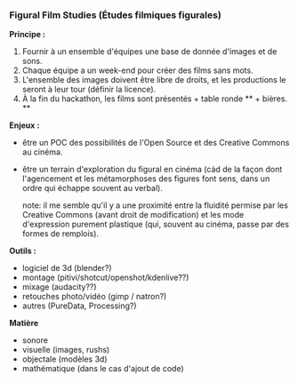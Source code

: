 ### Figural Film Studies (Études filmiques figurales)

**Principe :** 
1. Fournir à un ensemble d'équipes une base de donnée d'images et de sons.
2. Chaque équipe a un week-end pour créer des films sans mots.
3. L'ensemble des images doivent être libre de droits, et les productions le seront à leur tour (définir la licence).
4. À la fin du hackathon, les films sont présentés + table ronde ** + bières. **

**Enjeux :**
- être un POC des possibilités de l'Open Source et des Creative Commons au cinéma.
- être un terrain d'exploration du figural en cinéma (càd de la façon dont l'agencement et les métamorphoses des figures font sens, dans un ordre qui échappe souvent au verbal).
	
	note: il me semble qu'il y a une proximité entre la fluidité permise par les Creative Commons (avant droit de modification) et les mode d'expression purement plastique (qui, souvent au cinéma, passe par des formes de remplois).

**Outils :**
* logiciel de 3d (blender?)
* montage (pitivi/shotcut/openshot/kdenlive??)
* mixage (audacity??)
* retouches photo/vidéo (gimp / natron?)
* autres (PureData, Processing?)

**Matière**
* sonore
* visuelle (images, rushs)
* objectale (modèles 3d)
* mathématique (dans le cas d'ajout de code)
